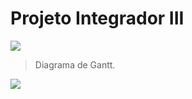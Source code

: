 # Projeto Integrador III

![](https://github.com/MarconeAugusto/PJ_III/blob/master/simova_logo2.png)


>Diagrama de Gantt.
>
![](https://github.com/MarconeAugusto/PJ_III/blob/master/diagrama.PNG)
